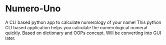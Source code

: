 # Numero-Uno
A CLI based python app to calculate numerology of your name!
This python CLI based application helps you calculate the numerological numeral quickly.
Based on dictionary and OOPs concept.
Will be converting into GUI later.
